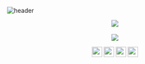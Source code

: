 ![header](https://capsule-render.vercel.app/api?type=waving&height=200&text=👋%20Hi!+I%27m+Hyejin&fontColor=fff&fontSize=50&color=000)

<p align="center">
    <img src="https://github-readme-stats.vercel.app/api?username=uhj1993&show_icons=true&theme=radical&locale=kr" />
    <br /><br />
    <img src="https://github-readme-stats.vercel.app/api/top-langs/?username=uhj1993&hide=Hack&layout=compact" />
</p>

<p align="center">
  <img src="https://img.shields.io/badge/HTML5-323330?style=flat-square&logo=HTML5&logoColor=E34F26" height="24" />
  <img src="https://img.shields.io/badge/CSS3-323330?style=flat-square&logo=CSS3&logoColor=1572B6" height="24" />
  <img src="https://img.shields.io/badge/Javascript-323330?style=flat-square&logo=JavaScript&logoColor=f0db4f" height="24" />
    <img src="https://img.shields.io/badge/PHP-323330?style=flat-square&logo=PHP&logoColor=777BB4" height="24" />
</p>


<!--
**uhj1993/uhj1993** is a ✨ _special_ ✨ repository because its `README.md` (this file) appears on your GitHub profile.

Here are some ideas to get you started:

- 🔭 I’m currently working on ...
- 🌱 I’m currently learning ...
- 👯 I’m looking to collaborate on ...
- 🤔 I’m looking for help with ...
- 💬 Ask me about ...
- 📫 How to reach me: ...
- 😄 Pronouns: ...
- ⚡ Fun fact: ...
-->
